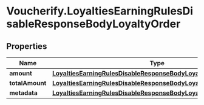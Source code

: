 # Voucherify.LoyaltiesEarningRulesDisableResponseBodyLoyaltyOrder

## Properties

Name | Type | Description | Notes
------------ | ------------- | ------------- | -------------
**amount** | [**LoyaltiesEarningRulesDisableResponseBodyLoyaltyOrderAmount**](LoyaltiesEarningRulesDisableResponseBodyLoyaltyOrderAmount.md) |  | [optional] 
**totalAmount** | [**LoyaltiesEarningRulesDisableResponseBodyLoyaltyOrderTotalAmount**](LoyaltiesEarningRulesDisableResponseBodyLoyaltyOrderTotalAmount.md) |  | [optional] 
**metadata** | [**LoyaltiesEarningRulesDisableResponseBodyLoyaltyOrderMetadata**](LoyaltiesEarningRulesDisableResponseBodyLoyaltyOrderMetadata.md) |  | [optional] 


